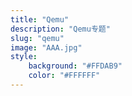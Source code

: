 ```yaml
---
title: "Qemu"
description: "Qemu专题"
slug: "qemu"
image: "AAA.jpg"
style:
    background: "#FFDAB9"
    color: "#FFFFFF"
---
```

